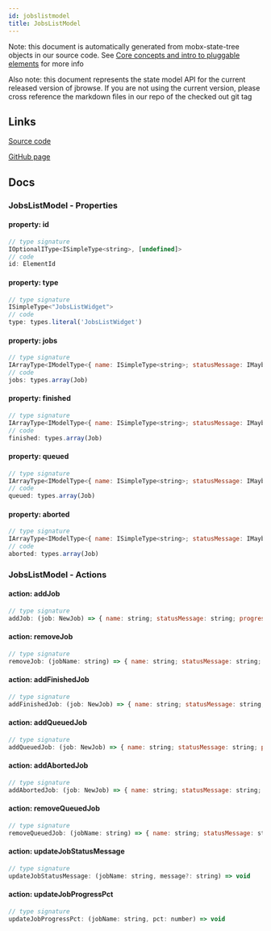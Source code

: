 ```yaml
---
id: jobslistmodel
title: JobsListModel
---
```


Note: this document is automatically generated from mobx-state-tree objects in
our source code. See
[Core concepts and intro to pluggable elements](/docs/developer_guide/) for more
info

Also note: this document represents the state model API for the current released
version of jbrowse. If you are not using the current version, please cross
reference the markdown files in our repo of the checked out git tag

## Links

[Source code](https://github.com/GMOD/jbrowse-components/blob/main/plugins/jobs-management/src/JobsListWidget/model.ts)

[GitHub page](https://github.com/GMOD/jbrowse-components/tree/main/website/docs/models/JobsListModel.md)

## Docs

### JobsListModel - Properties

#### property: id

```js
// type signature
IOptionalIType<ISimpleType<string>, [undefined]>
// code
id: ElementId
```

#### property: type

```js
// type signature
ISimpleType<"JobsListWidget">
// code
type: types.literal('JobsListWidget')
```

#### property: jobs

```js
// type signature
IArrayType<IModelType<{ name: ISimpleType<string>; statusMessage: IMaybe<ISimpleType<string>>; progressPct: ISimpleType<number>; }, { cancelCallback(): void; } & { ...; }, _NotCustomized, _NotCustomized>>
// code
jobs: types.array(Job)
```

#### property: finished

```js
// type signature
IArrayType<IModelType<{ name: ISimpleType<string>; statusMessage: IMaybe<ISimpleType<string>>; progressPct: ISimpleType<number>; }, { cancelCallback(): void; } & { ...; }, _NotCustomized, _NotCustomized>>
// code
finished: types.array(Job)
```

#### property: queued

```js
// type signature
IArrayType<IModelType<{ name: ISimpleType<string>; statusMessage: IMaybe<ISimpleType<string>>; progressPct: ISimpleType<number>; }, { cancelCallback(): void; } & { ...; }, _NotCustomized, _NotCustomized>>
// code
queued: types.array(Job)
```

#### property: aborted

```js
// type signature
IArrayType<IModelType<{ name: ISimpleType<string>; statusMessage: IMaybe<ISimpleType<string>>; progressPct: ISimpleType<number>; }, { cancelCallback(): void; } & { ...; }, _NotCustomized, _NotCustomized>>
// code
aborted: types.array(Job)
```

### JobsListModel - Actions

#### action: addJob

```js
// type signature
addJob: (job: NewJob) => { name: string; statusMessage: string; progressPct: number; } & NonEmptyObject & { cancelCallback(): void; } & { setCancelCallback(cancelCallback: () => void): void; setStatusMessage(message?: string): void; setProgressPct(pct: number): void; } & IStateTreeNode<...>
```

#### action: removeJob

```js
// type signature
removeJob: (jobName: string) => { name: string; statusMessage: string; progressPct: number; } & NonEmptyObject & { cancelCallback(): void; } & { setCancelCallback(cancelCallback: () => void): void; setStatusMessage(message?: string): void; setProgressPct(pct: number): void; } & IStateTreeNode<...>
```

#### action: addFinishedJob

```js
// type signature
addFinishedJob: (job: NewJob) => { name: string; statusMessage: string; progressPct: number; } & NonEmptyObject & { cancelCallback(): void; } & { setCancelCallback(cancelCallback: () => void): void; setStatusMessage(message?: string): void; setProgressPct(pct: number): void; } & IStateTreeNode<...>
```

#### action: addQueuedJob

```js
// type signature
addQueuedJob: (job: NewJob) => { name: string; statusMessage: string; progressPct: number; } & NonEmptyObject & { cancelCallback(): void; } & { setCancelCallback(cancelCallback: () => void): void; setStatusMessage(message?: string): void; setProgressPct(pct: number): void; } & IStateTreeNode<...>
```

#### action: addAbortedJob

```js
// type signature
addAbortedJob: (job: NewJob) => { name: string; statusMessage: string; progressPct: number; } & NonEmptyObject & { cancelCallback(): void; } & { setCancelCallback(cancelCallback: () => void): void; setStatusMessage(message?: string): void; setProgressPct(pct: number): void; } & IStateTreeNode<...>
```

#### action: removeQueuedJob

```js
// type signature
removeQueuedJob: (jobName: string) => { name: string; statusMessage: string; progressPct: number; } & NonEmptyObject & { cancelCallback(): void; } & { setCancelCallback(cancelCallback: () => void): void; setStatusMessage(message?: string): void; setProgressPct(pct: number): void; } & IStateTreeNode<...>
```

#### action: updateJobStatusMessage

```js
// type signature
updateJobStatusMessage: (jobName: string, message?: string) => void
```

#### action: updateJobProgressPct

```js
// type signature
updateJobProgressPct: (jobName: string, pct: number) => void
```
